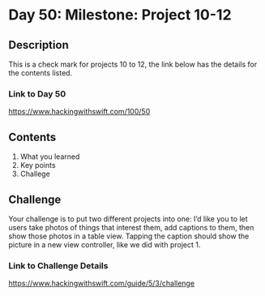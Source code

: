 
# Day 50: Milestone: Project 10-12

## Description
This is a check mark for projects 10 to 12, the link below has the details for the contents listed.

### Link to Day 50
https://www.hackingwithswift.com/100/50

## Contents 
1. What you learned 
2. Key points
3. Challege

## Challenge
Your challenge is to put two different projects into one: I’d like you to let users take photos of things that interest them, add captions to them, then show those photos in a table view. Tapping the caption should show the picture in a new view controller, like we did with project 1. 

### Link to Challenge Details 
https://www.hackingwithswift.com/guide/5/3/challenge

